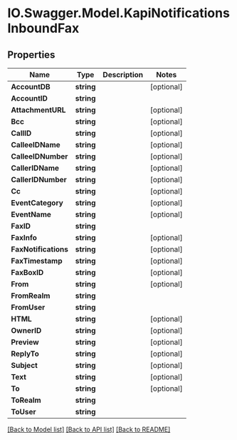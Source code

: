 # IO.Swagger.Model.KapiNotificationsInboundFax
## Properties

Name | Type | Description | Notes
------------ | ------------- | ------------- | -------------
**AccountDB** | **string** |  | [optional] 
**AccountID** | **string** |  | 
**AttachmentURL** | **string** |  | [optional] 
**Bcc** | **string** |  | [optional] 
**CallID** | **string** |  | [optional] 
**CalleeIDName** | **string** |  | [optional] 
**CalleeIDNumber** | **string** |  | [optional] 
**CallerIDName** | **string** |  | [optional] 
**CallerIDNumber** | **string** |  | [optional] 
**Cc** | **string** |  | [optional] 
**EventCategory** | **string** |  | [optional] 
**EventName** | **string** |  | [optional] 
**FaxID** | **string** |  | 
**FaxInfo** | **string** |  | [optional] 
**FaxNotifications** | **string** |  | [optional] 
**FaxTimestamp** | **string** |  | [optional] 
**FaxBoxID** | **string** |  | [optional] 
**From** | **string** |  | [optional] 
**FromRealm** | **string** |  | 
**FromUser** | **string** |  | 
**HTML** | **string** |  | [optional] 
**OwnerID** | **string** |  | [optional] 
**Preview** | **string** |  | [optional] 
**ReplyTo** | **string** |  | [optional] 
**Subject** | **string** |  | [optional] 
**Text** | **string** |  | [optional] 
**To** | **string** |  | [optional] 
**ToRealm** | **string** |  | 
**ToUser** | **string** |  | 

[[Back to Model list]](../README.md#documentation-for-models) [[Back to API list]](../README.md#documentation-for-api-endpoints) [[Back to README]](../README.md)

